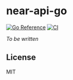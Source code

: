 # near-api-go

[![Go Reference](https://pkg.go.dev/badge/github.com/eteu-technologies/near-api-go.svg)](https://pkg.go.dev/github.com/eteu-technologies/near-api-go)
[![CI](https://github.com/eteu-technologies/near-api-go/actions/workflows/lint.yml/badge.svg)](https://github.com/eteu-technologies/near-api-go/actions/workflows/lint.yml)

_To be written_

## License

MIT
